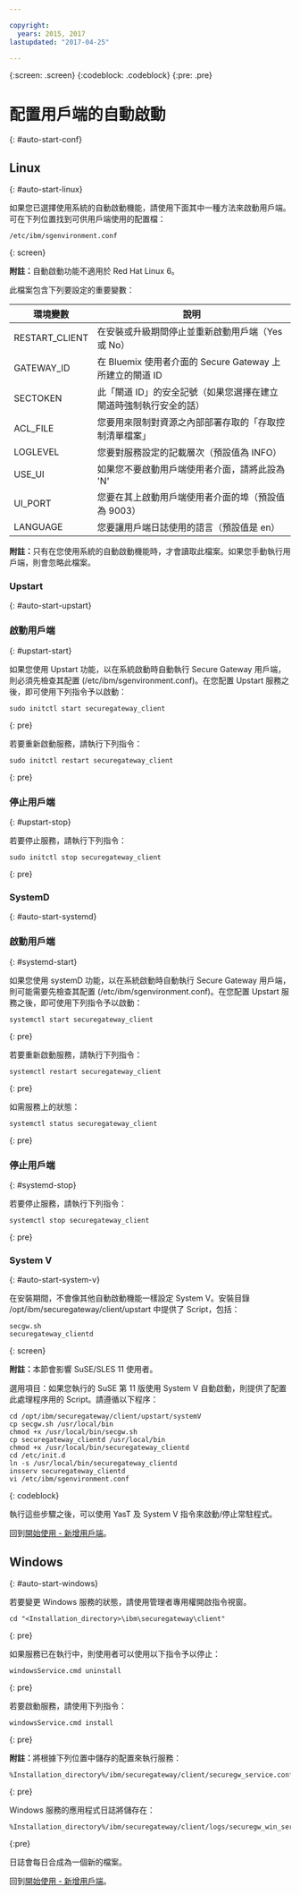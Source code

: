 ```yaml
---

copyright:
  years: 2015, 2017
lastupdated: "2017-04-25"

---
```

{:screen: .screen}
{:codeblock: .codeblock}
{:pre: .pre}

# 配置用戶端的自動啟動
{: #auto-start-conf}

## Linux
{: #auto-start-linux}

如果您已選擇使用系統的自動啟動機能，請使用下面其中一種方法來啟動用戶端。可在下列位置找到可供用戶端使用的配置檔：

```
/etc/ibm/sgenvironment.conf
```
{: screen}

<b>附註：</b>自動啟動功能不適用於 Red Hat Linux 6。

此檔案包含下列要設定的重要變數：

|環境變數|說明|
| ------------- | ----------- |
|RESTART_CLIENT|在安裝或升級期間停止並重新啟動用戶端（Yes 或 No）|
|GATEWAY_ID|在 Bluemix 使用者介面的 Secure Gateway 上所建立的閘道 ID|
|SECTOKEN|此「閘道 ID」的安全記號（如果您選擇在建立閘道時強制執行安全的話）|
|ACL_FILE|您要用來限制對資源之內部部署存取的「存取控制清單檔案」|
|LOGLEVEL|您要對服務設定的記載層次（預設值為 INFO）|
|USE_UI|如果您不要啟動用戶端使用者介面，請將此設為 'N'|
|UI_PORT|您要在其上啟動用戶端使用者介面的埠（預設值為 9003）|
|LANGUAGE|您要讓用戶端日誌使用的語言（預設值是 en）|

<b>附註：</b>只有在您使用系統的自動啟動機能時，才會讀取此檔案。如果您手動執行用戶端，則會忽略此檔案。

### Upstart
{: #auto-start-upstart}

### 啟動用戶端
{: #upstart-start}

如果您使用 Upstart 功能，以在系統啟動時自動執行 Secure Gateway 用戶端，則必須先檢查其配置 (/etc/ibm/sgenvironment.conf)。在您配置 Upstart 服務之後，即可使用下列指令予以啟動：

```
sudo initctl start securegateway_client
```
{: pre}

若要重新啟動服務，請執行下列指令：

```
sudo initctl restart securegateway_client
```
{: pre}

### 停止用戶端
{: #upstart-stop}

若要停止服務，請執行下列指令：

```
sudo initctl stop securegateway_client
```
{: pre}

### SystemD
{: #auto-start-systemd}


### 啟動用戶端
{: #systemd-start}

如果您使用 systemD 功能，以在系統啟動時自動執行 Secure Gateway 用戶端，則可能需要先檢查其配置 (/etc/ibm/sgenvironment.conf)。在您配置 Upstart 服務之後，即可使用下列指令予以啟動：

```
systemctl start securegateway_client
```
{: pre}

若要重新啟動服務，請執行下列指令：

```
systemctl restart securegateway_client
```
{: pre}

如需服務上的狀態：

```
systemctl status securegateway_client
```
{: pre}

### 停止用戶端
{: #systemd-stop}

若要停止服務，請執行下列指令：

```
systemctl stop securegateway_client
```
{: pre}

### System V
{: #auto-start-system-v}

在安裝期間，不會像其他自動啟動機能一樣設定 System V。安裝目錄 /opt/ibm/securegateway/client/upstart 中提供了 Script，包括：

```
secgw.sh
securegateway_clientd
```
{: screen}

<b>附註：</b>本節會影響 SuSE/SLES 11 使用者。

選用項目：如果您執行的 SuSE 第 11 版使用 System V 自動啟動，則提供了配置此處理程序用的 Script。請遵循以下程序：

```
cd /opt/ibm/securegateway/client/upstart/systemV
cp secgw.sh /usr/local/bin
chmod +x /usr/local/bin/secgw.sh
cp securegateway_clientd /usr/local/bin
chmod +x /usr/local/bin/securegateway_clientd
cd /etc/init.d
ln -s /usr/local/bin/securegateway_clientd
insserv securegateway_clientd
vi /etc/ibm/sgenvironment.conf
```
{: codeblock}

執行這些步驟之後，可以使用 YasT 及 System V 指令來啟動/停止常駐程式。

回到[開始使用 - 新增用戶端](/docs/services/SecureGateway/securegateway_client.html)。

## Windows
{: #auto-start-windows}

若要變更 Windows 服務的狀態，請使用管理者專用權開啟指令視窗。

```
cd "<Installation_directory>\ibm\securegateway\client"
```
{: pre}

如果服務已在執行中，則使用者可以使用以下指令予以停止：

```
windowsService.cmd uninstall
```
{: pre}

若要啟動服務，請使用下列指令：

```
windowsService.cmd install
```
{: pre}

<b>附註：</b>將根據下列位置中儲存的配置來執行服務：

```
%Installation_directory%/ibm/securegateway/client/securegw_service.config
```
{: pre}

Windows 服務的應用程式日誌將儲存在：

```
%Installation_directory%/ibm/securegateway/client/logs/securegw_win_service.log
```
{:pre}

 日誌會每日合成為一個新的檔案。

回到[開始使用 - 新增用戶端](/docs/services/SecureGateway/securegateway_client.html)。
